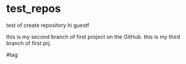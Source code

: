 # test_repos
test of create repository
hi guestf

this is my second branch of first project on the GitHub.
this is my third branch of first prj.

#tag 
